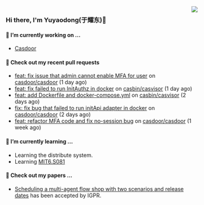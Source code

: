 <img align="right" src="https://github-readme-stats.vercel.app/api?username=leo220yuyaodog&show_icons=true&icon_color=805AD5&text_color=718096&bg_color=ffffff&hide_title=true" />

### Hi there, I'm Yuyaodong(于耀东)👋
#### 🔭 I’m currently working on ...
- [Casdoor](https://github.com/casdoor)

#### 🔨 Check out my recent pull requests

- [feat: fix issue that admin cannot enable MFA for user](https://github.com/casdoor/casdoor/pull/2702) on [casdoor/casdoor](https://github.com/casdoor/casdoor) (1 day ago)
- [feat: fix failed to run InitAuthz in docker](https://github.com/casbin/casvisor/pull/59) on [casbin/casvisor](https://github.com/casbin/casvisor) (1 day ago)
- [feat: add Dockerfile and docker-compose.yml](https://github.com/casbin/casvisor/pull/58) on [casbin/casvisor](https://github.com/casbin/casvisor) (2 days ago)
- [fix: fix bug that failed to run initApi adapter in docker](https://github.com/casdoor/casdoor/pull/2696) on [casdoor/casdoor](https://github.com/casdoor/casdoor) (2 days ago)
- [feat: refactor MFA code and fix no-session bug](https://github.com/casdoor/casdoor/pull/2676) on [casdoor/casdoor](https://github.com/casdoor/casdoor) (1 week ago)

#### 🌱 I’m currently learning ...
- Learning the distribute system.
- Learning [MIT6.S081](https://pdos.csail.mit.edu/6.828/2021/schedule.html)

#### 📜 Check out my papers ...
- [Scheduling a multi-agent flow shop with two scenarios and release dates](https://www.tandfonline.com/doi/full/10.1080/00207543.2023.2188646) has been accepted by IGPR.

